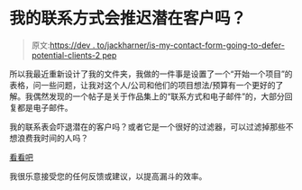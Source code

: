 # 我的联系方式会推迟潜在客户吗？

> 原文:[https://dev . to/jackharner/is-my-contact-form-going-to-defer-potential-clients-2 pep](https://dev.to/jackharner/is-my-contact-form-going-to-defer-potential-clients-2pep)

所以我最近重新设计了我的文件夹，我做的一件事是设置了一个“开始一个项目”的表格，问一些问题，让我对这个人/公司和他们的项目想法/预算有一个更好的了解。我偶然发现的一个帖子是关于作品集上的“联系方式和电子邮件”的，大部分回复都是电子邮件。

我的联系表会吓退潜在的客户吗？或者它是一个很好的过滤器，可以过滤掉那些不想浪费我时间的人吗？

[看看吧](https://harnerdesigns.com/contact-us/)

我很乐意接受您的任何反馈或建议，以提高漏斗的效率。